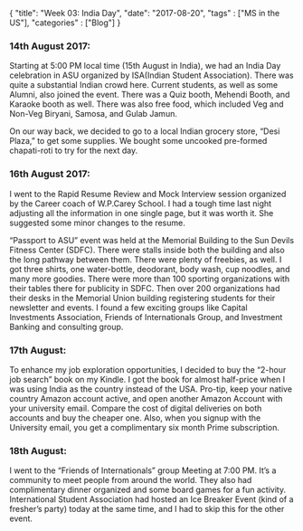 {
    "title": "Week 03: India Day",
    "date": "2017-08-20",
    "tags" : ["MS in the US"],
    "categories" : ["Blog"]
}

### 14th August 2017:

Starting at 5:00 PM local time (15th August in India), we had an India Day celebration in ASU organized by ISA(Indian Student Association). There was quite a substantial Indian crowd here. Current students, as well as some Alumni, also joined the event. There was a Quiz booth, Mehendi Booth, and Karaoke booth as well. There was also free food, which included Veg and Non-Veg Biryani, Samosa, and Gulab Jamun.

On our way back, we decided to go to a local Indian grocery store, “Desi Plaza,” to get some supplies. We bought some uncooked pre-formed chapati-roti to try for the next day.

### 16th August 2017:

I went to the Rapid Resume Review and Mock Interview session organized by the Career coach of W.P.Carey School. I had a tough time last night adjusting all the information in one single page, but it was worth it. She suggested some minor changes to the resume.

“Passport to ASU” event was held at the Memorial Building to the Sun Devils Fitness Center (SDFC). There were stalls inside both the building and also the long pathway between them. There were plenty of freebies, as well. I got three shirts, one water-bottle, deodorant, body wash, cup noodles, and many more goodies. There were more than 100 sporting organizations with their tables there for publicity in SDFC. Then over 200 organizations had their desks in the Memorial Union building registering students for their newsletter and events. I found a few exciting groups like Capital Investments Association, Friends of Internationals Group, and Investment Banking and consulting group.

### 17th August:

To enhance my job exploration opportunities, I decided to buy the “2-hour job search” book on my Kindle. I got the book for almost half-price when I was using India as the country instead of the USA. Pro-tip, keep your native country Amazon account active, and open another Amazon Account with your university email. Compare the cost of digital deliveries on both accounts and buy the cheaper one. Also, when you signup with the University email, you get a complimentary six month Prime subscription.

### 18th August:

I went to the “Friends of Internationals” group Meeting at 7:00 PM. It’s a community to meet people from around the world. They also had complimentary dinner organized and some board games for a fun activity. International Student Association had hosted an Ice Breaker Event (kind of a fresher’s party) today at the same time, and I had to skip this for the other event.

